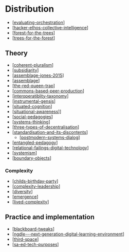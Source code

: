 # Distribution

- [[evaluating-orchestration]]
- [[hacker-ethos-collective-intelligence]]
- [[forest-for-the-trees]]
- [[trees-for-the-forest]]

## Theory

- [[coherent-pluralism]]
- [[subsidiarity]]
- [[assemblage-jones-2015]]
- [[assemblage]]
- [[the-red-queen-trap]]
- [[commons-based-peer-production]]
- [[interoperatiblity-taxonomy]]
- [[instrumental-gensis]]
- [[situated-cognition]]
- [[situational-awareness]]]
- [[social-pedagogies]]
- [[systems-thinking]]
- [[three-types-of-decentralisation]]
- [[standardisation-and-its-discontents]]
  - [[postmodern-systems-dialog]]
- [[entangled-pedagogy]]
- [[relational-failings-digital-technology]]
- [[systemism]]
- [[boundary-objects]]


### Complexity

- [[childs-birthday-party]]
- [[complexity-leadership]]
- [[diversity]]
- [[emergence]]
- [[lived-complexity]]

## Practice and implementation

- [[blackboard-tweaks]]
- [[ngdle---next-generation-digital-learning-environment]]
- [[third-space]]
- [[sa-ed-tech-purposes]]

[//begin]: # "Autogenerated link references for markdown compatibility"
[evaluating-orchestration]: ../Assemblage/evaluating-orchestration "Evaluating orchestration"
[hacker-ethos-collective-intelligence]: hacker-ethos-collective-intelligence "Hacker Ethos as Collective Intelligence"
[forest-for-the-trees]: forest-for-the-trees "Forest for the trees"
[trees-for-the-forest]: trees-for-the-forest "Trees for the forest"
[coherent-pluralism]: coherent-pluralism "Coherent Pluralism"
[subsidiarity]: subsidiarity "Subsidiarity"
[assemblage-jones-2015]: assemblage-jones-2015 "Assemblage (Jones, 2015)"
[assemblage]: assemblage "Assemblage"
[the-red-queen-trap]: the-red-queen-trap "The Red Queen Trap"
[commons-based-peer-production]: commons-based-peer-production "Commons-based peer production"
[interoperatiblity-taxonomy]: interoperatiblity-taxonomy "Interoperability Taxonomy"
[instrumental-gensis]: instrumental-gensis "Instrumental Genesis"
[situated-cognition]: situated-cognition "Situated cognition"
[situational-awareness]: situational-awareness "Situational Awareness"
[social-pedagogies]: social-pedagogies "Social Pedagogies"
[systems-thinking]: systems-thinking "Systems thinking"
[three-types-of-decentralisation]: three-types-of-decentralisation "Three types of decentralisation"
[standardisation-and-its-discontents]: ../Society/standardisation-and-its-discontents "Standardisation and its discontents"
[postmodern-systems-dialog]: postmodern-systems-dialog "Postmodern systems: Intersubjectivity through dialog"
[entangled-pedagogy]: entangled-pedagogy "Entangled Pedagogy"
[relational-failings-digital-technology]: ../relational/relational-failings-digital-technology "The Relational Failings of Digital Technology"
[systemism]: ../Research/systemism "Systemism"
[boundary-objects]: boundary-objects "Boundary objects"
[childs-birthday-party]: childs-birthday-party "Organising a child's birthday party"
[complexity-leadership]: complexity-leadership "Complexity leadership"
[diversity]: diversity "Diversity"
[emergence]: emergence "Emergence"
[lived-complexity]: lived-complexity "lived-complexity"
[blackboard-tweaks]: blackboard-tweaks "Blackboard tweaks"
[ngdle---next-generation-digital-learning-environment]: ngdle---next-generation-digital-learning-environment "NGDLE - Next Generation Digital Learning Environment"
[third-space]: third-space "Third space"
[sa-ed-tech-purposes]: ../../share/tweetThreads/sa-ed-tech-purposes "DSA and Ed Tech"
[//end]: # "Autogenerated link references"